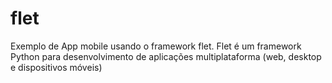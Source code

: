 # flet
Exemplo de App mobile usando o framework flet. Flet é um framework Python para desenvolvimento de aplicações multiplataforma (web, desktop e dispositivos móveis)
